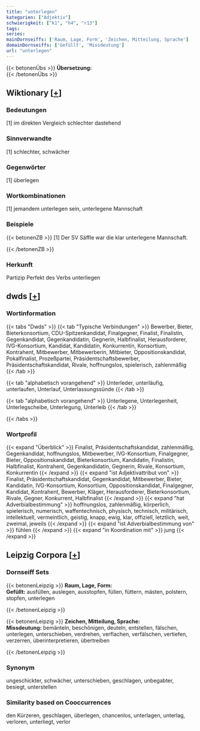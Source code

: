 ```yaml
---
title: "unterlegen"
kategorien: ["Adjektiv"]
schwierigkeit: ["k1", "h4", "r13"]
tags:
series:
mainDornseiffs: ['Raum, Lage, Form', 'Zeichen, Mitteilung, Sprache']
domainDornseiffs: ['Gefüllt', 'Missdeutung']
url: "unterlegen"
---
```


{{< betonenÜbs >}}
**Übersetzung:**  
{{< /betonenÜbs >}}

## Wiktionary [[+](https://de.wiktionary.org/wiki/unterlegen)]

### Bedeutungen
[1] im direkten Vergleich schlechter dastehend  

### Sinnverwandte
[1] schlechter, schwächer  

### Gegenwörter
[1] überlegen  

### Wortkombinationen
[1] jemandem unterlegen sein, unterlegene Mannschaft  

### Beispiele
{{< betonenZB >}}
[1] Der SV Säffle war die klar unterlegene Mannschaft.  

{{< /betonenZB >}}
### Herkunft
Partizip Perfekt des Verbs unterliegen  



## dwds [[+](https://www.dwds.de/wb/unterlegen)]

### Wortinformation
{{< tabs "Dwds" >}}
{{< tab "Typische Verbindungen" >}}
Bewerber, Bieter, Bieterkonsortium, CDU-Spitzenkandidat, Finalgegner, Finalist, Finalistin, Gegenkandidat, Gegenkandidatin, Gegnerin, Halbfinalist, Herausforderer, IVG-Konsortium, Kandidat, Kandidatin, Konkurrentin, Konsortium, Kontrahent, Mitbewerber, Mitbewerberin, Mitbieter, Oppositionskandidat, Pokalfinalist, Prozeßpartei, Präsidentschaftsbewerber, Präsidentschaftskandidat, Rivale, hoffnungslos, spielerisch, zahlenmäßig
{{< /tab >}}

{{< tab "alphabetisch vorangehend" >}}
Unterleder, unterläufig, unterlaufen, Unterlauf, Unterlassungssünde
{{< /tab >}}

{{< tab "alphabetisch vorangehend" >}}
Unterlegene, Unterlegenheit, Unterlegscheibe, Unterlegung, Unterleib
{{< /tab >}}

{{< /tabs >}}

### Wortprofil
{{< expand "Überblick" >}} Finalist, Präsidentschaftskandidat, zahlenmäßig, Gegenkandidat, hoffnungslos, Mitbewerber, IVG-Konsortium, Finalgegner, Bieter, Oppositionskandidat, Bieterkonsortium, Kandidatin, Finalistin, Halbfinalist, Kontrahent, Gegenkandidatin, Gegnerin, Rivale, Konsortium, Konkurrentin {{< /expand >}}
{{< expand "ist Adjektivattribut von" >}} Finalist, Präsidentschaftskandidat, Gegenkandidat, Mitbewerber, Bieter, Kandidatin, IVG-Konsortium, Konsortium, Oppositionskandidat, Finalgegner, Kandidat, Kontrahent, Bewerber, Kläger, Herausforderer, Bieterkonsortium, Rivale, Gegner, Konkurrent, Halbfinalist {{< /expand >}}
{{< expand "hat Adverbialbestimmung" >}} hoffnungslos, zahlenmäßig, körperlich, spielerisch, numerisch, waffentechnisch, physisch, technisch, militärisch, intellektuell, vermeintlich, geistig, knapp, ewig, klar, offiziell, letztlich, weit, zweimal, jeweils {{< /expand >}}
{{< expand "ist Adverbialbestimmung von" >}} fühlen {{< /expand >}}
{{< expand "in Koordination mit" >}} jung {{< /expand >}}

## Leipzig Corpora [[+](https://corpora.uni-leipzig.de/en/res?word=unterlegen&corpusId=deu_newscrawl-public_2018)]

### Dornseiff Sets
{{< betonenLeipzig >}}
**Raum, Lage, Form:**  
**Gefüllt:** ausfüllen, auslegen, ausstopfen, füllen, füttern, mästen, polstern, stopfen, unterlegen  

{{< /betonenLeipzig >}}


{{< betonenLeipzig >}}
**Zeichen, Mitteilung, Sprache:**  
**Missdeutung:** bemänteln, beschönigen, deuteln, entstellen, fälschen, unterlegen, unterschieben, verdrehen, verflachen, verfälschen, vertiefen, verzerren, überinterpretieren, übertreiben  

{{< /betonenLeipzig >}}

### Synonym
ungeschickter, schwächer, unterschieben, geschlagen, unbegabter, besiegt, unterstellen


### Similarity based on Cooccurrences
den Kürzeren, geschlagen, überlegen, chancenlos, unterlagen, unterlag, verloren, unterliegt, verlor

